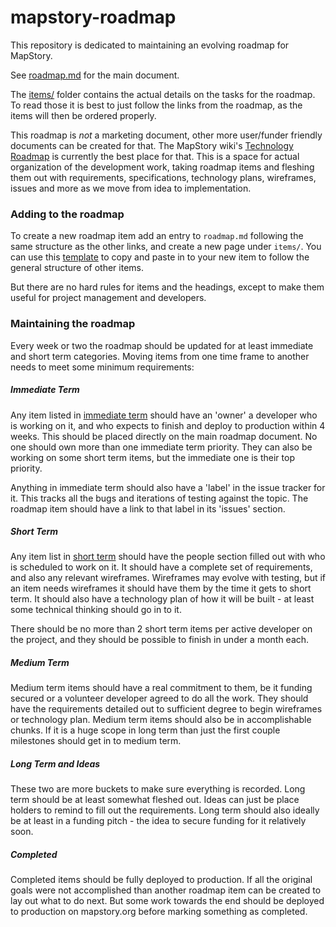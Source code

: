 mapstory-roadmap
================

This repository is dedicated to maintaining an evolving roadmap for MapStory.

See [roadmap.md](roadmap.md) for the main document.

The [items/](items/) folder contains the actual details on the tasks for the roadmap. 
To read those it is best to just follow the links from the roadmap, as the items will
then be ordered properly.

This roadmap is _not_ a marketing document, other more user/funder
friendly documents can be created for that. The MapStory wiki's 
[Technology Roadmap](http://wiki.mapstory.org/index.php?title=Technology_Roadmap) is currently the best place for that. This is a space for actual
organization of the development work, taking roadmap items and fleshing them out with requirements,
specifications, technology plans, wireframes, issues and more as we move from idea to implementation.

### Adding to the roadmap

To create a new roadmap item add an entry to `roadmap.md` following the same structure as the 
other links, and create a new page under `items/`. You can use this [template](items/template.md)
to copy and paste in to your new item to follow the general structure of other items.

But there are no hard rules for items and the headings, except to make them useful for project
management and developers. 

### Maintaining the roadmap

Every week or two the roadmap should be updated for at least immediate and short term categories. Moving
items from one time frame to another needs to meet some minimum requirements:

##### Immediate Term

Any item listed in [immediate term](https://github.com/MapStory/mapstory-roadmap/blob/master/roadmap.md#immediate-within-4-weeks) 
should have an 'owner' a developer who is working on it, and who expects to finish and deploy to 
production within 4 weeks. This should be placed directly on the main roadmap document. No one should 
own more than one immediate term priority. They can also be working on some short term items, but
the immediate one is their top priority.

Anything in immediate term should also have a 'label' in the issue tracker for it. This tracks all the
bugs and iterations of testing against the topic. The roadmap item should have a link to that label in
its 'issues' section.

##### Short Term

Any item list in [short term](https://github.com/MapStory/mapstory-roadmap/blob/master/roadmap.md#short-1-month---3-months)
should have the people section filled out with who is scheduled to work on it. It should have a complete
set of requirements, and also any relevant wireframes. Wireframes may evolve with testing, but if an 
item needs wireframes it should have them by the time it gets to short term. It should also have a
technology plan of how it will be built - at least some technical thinking should go in to it.

There should be no more than 2 short term items per active developer on the project, and they should
be possible to finish in under a month each.

##### Medium Term

Medium term items should have a real commitment to them, be it funding secured or a volunteer developer
agreed to do all the work. They should have the requirements detailed out to sufficient degree to begin
wireframes or technology plan. Medium term items should also be in accomplishable chunks. If it is a huge
scope in long term than just the first couple milestones should get in to medium term.

##### Long Term and Ideas

These two are more buckets to make sure everything is recorded. Long term should be at least somewhat fleshed
out. Ideas can just be place holders to remind to fill out the requirements. Long term should also ideally be
at least in a funding pitch - the idea to secure funding for it relatively soon.

##### Completed

Completed items should be fully deployed to production. If all the original goals were not accomplished than
another roadmap item can be created to lay out what to do next. But some work towards the end should be 
deployed to production on mapstory.org before marking something as completed.
